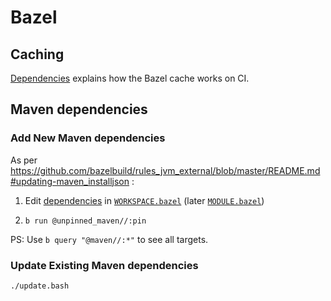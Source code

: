 <!--
    SPDX-License-Identifier: Apache-2.0

    Copyright 2023-2024 The Enola <https://enola.dev> Authors

    Licensed under the Apache License, Version 2.0 (the "License");
    you may not use this file except in compliance with the License.
    You may obtain a copy of the License at

        https://www.apache.org/licenses/LICENSE-2.0

    Unless required by applicable law or agreed to in writing, software
    distributed under the License is distributed on an "AS IS" BASIS,
    WITHOUT WARRANTIES OR CONDITIONS OF ANY KIND, either express or implied.
    See the License for the specific language governing permissions and
    limitations under the License.
-->

# Bazel

## Caching

[Dependencies](dependencies.md) explains how the Bazel cache works on CI.

## Maven dependencies

### Add New Maven dependencies

As per https://github.com/bazelbuild/rules_jvm_external/blob/master/README.md#updating-maven_installjson :

1. Edit [dependencies](dependencies.md) in [`WORKSPACE.bazel`](../../WORKSPACE.bazel) (later [`MODULE.bazel`](../../MODULE.bazel))

1. `b run @unpinned_maven//:pin`

PS: Use `b query "@maven//:*"` to see all targets.

### Update Existing Maven dependencies

    ./update.bash
